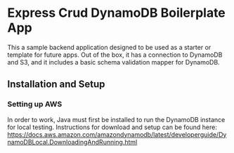 <h1>Express Crud DynamoDB Boilerplate App</h1>
<p>
    This a sample backend application designed to be used as a starter or template for future apps.
    Out of the box, it has a connection to DynamoDB and S3, and it includes a basic schema validation mapper 
    for DynamoDB.
</p>
<h2>Installation and Setup</h2>
<h3>Setting up AWS</h3>
<p>
    In order to work, Java must first be installed to run the DynamoDB instance for local testing. Instructions for download and setup can be found here:
    <a href="https://docs.aws.amazon.com/amazondynamodb/latest/developerguide/DynamoDBLocal.DownloadingAndRunning.html">
        https://docs.aws.amazon.com/amazondynamodb/latest/developerguide/DynamoDBLocal.DownloadingAndRunning.html
    </a>
</p>